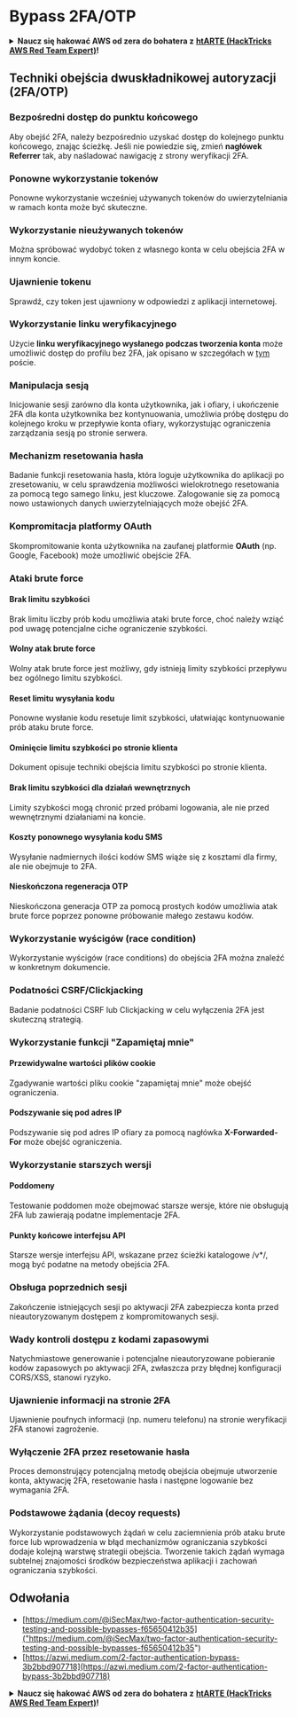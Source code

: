 # Bypass 2FA/OTP

<details>

<summary><strong>Naucz się hakować AWS od zera do bohatera z</strong> <a href="https://training.hacktricks.xyz/courses/arte"><strong>htARTE (HackTricks AWS Red Team Expert)</strong></a><strong>!</strong></summary>

Inne sposoby wsparcia HackTricks:

* Jeśli chcesz zobaczyć swoją **firmę reklamowaną w HackTricks** lub **pobrać HackTricks w formacie PDF**, sprawdź [**SUBSCRIPTION PLANS**](https://github.com/sponsors/carlospolop)!
* Zdobądź [**oficjalne gadżety PEASS & HackTricks**](https://peass.creator-spring.com)
* Odkryj [**The PEASS Family**](https://opensea.io/collection/the-peass-family), naszą kolekcję ekskluzywnych [**NFT**](https://opensea.io/collection/the-peass-family)
* **Dołącz do** 💬 [**grupy Discord**](https://discord.gg/hRep4RUj7f) lub [**grupy telegramowej**](https://t.me/peass) lub **śledź** nas na **Twitterze** 🐦 [**@carlospolopm**](https://twitter.com/hacktricks_live)**.**
* **Podziel się swoimi sztuczkami hakerskimi, przesyłając PR-y do** [**HackTricks**](https://github.com/carlospolop/hacktricks) i [**HackTricks Cloud**](https://github.com/carlospolop/hacktricks-cloud) github repos.

</details>

## **Techniki obejścia dwuskładnikowej autoryzacji (2FA/OTP)**

### **Bezpośredni dostęp do punktu końcowego**

Aby obejść 2FA, należy bezpośrednio uzyskać dostęp do kolejnego punktu końcowego, znając ścieżkę. Jeśli nie powiedzie się, zmień **nagłówek Referrer** tak, aby naśladować nawigację z strony weryfikacji 2FA.

### **Ponowne wykorzystanie tokenów**

Ponowne wykorzystanie wcześniej używanych tokenów do uwierzytelniania w ramach konta może być skuteczne.

### **Wykorzystanie nieużywanych tokenów**

Można spróbować wydobyć token z własnego konta w celu obejścia 2FA w innym koncie.

### **Ujawnienie tokenu**

Sprawdź, czy token jest ujawniony w odpowiedzi z aplikacji internetowej.

### **Wykorzystanie linku weryfikacyjnego**

Użycie **linku weryfikacyjnego wysłanego podczas tworzenia konta** może umożliwić dostęp do profilu bez 2FA, jak opisano w szczegółach w [tym](https://srahulceh.medium.com/behind-the-scenes-of-a-security-bug-the-perils-of-2fa-cookie-generation-496d9519771b) poście.

### **Manipulacja sesją**

Inicjowanie sesji zarówno dla konta użytkownika, jak i ofiary, i ukończenie 2FA dla konta użytkownika bez kontynuowania, umożliwia próbę dostępu do kolejnego kroku w przepływie konta ofiary, wykorzystując ograniczenia zarządzania sesją po stronie serwera.

### **Mechanizm resetowania hasła**

Badanie funkcji resetowania hasła, która loguje użytkownika do aplikacji po zresetowaniu, w celu sprawdzenia możliwości wielokrotnego resetowania za pomocą tego samego linku, jest kluczowe. Zalogowanie się za pomocą nowo ustawionych danych uwierzytelniających może obejść 2FA.

### **Kompromitacja platformy OAuth**

Skompromitowanie konta użytkownika na zaufanej platformie **OAuth** (np. Google, Facebook) może umożliwić obejście 2FA.

### **Ataki brute force**

#### **Brak limitu szybkości**

Brak limitu liczby prób kodu umożliwia ataki brute force, choć należy wziąć pod uwagę potencjalne ciche ograniczenie szybkości.

#### **Wolny atak brute force**

Wolny atak brute force jest możliwy, gdy istnieją limity szybkości przepływu bez ogólnego limitu szybkości.

#### **Reset limitu wysyłania kodu**

Ponowne wysłanie kodu resetuje limit szybkości, ułatwiając kontynuowanie prób ataku brute force.

#### **Ominięcie limitu szybkości po stronie klienta**

Dokument opisuje techniki obejścia limitu szybkości po stronie klienta.

#### **Brak limitu szybkości dla działań wewnętrznych**

Limity szybkości mogą chronić przed próbami logowania, ale nie przed wewnętrznymi działaniami na koncie.

#### **Koszty ponownego wysyłania kodu SMS**

Wysyłanie nadmiernych ilości kodów SMS wiąże się z kosztami dla firmy, ale nie obejmuje to 2FA.

#### **Nieskończona regeneracja OTP**

Nieskończona generacja OTP za pomocą prostych kodów umożliwia atak brute force poprzez ponowne próbowanie małego zestawu kodów.

### **Wykorzystanie wyścigów (race condition)**

Wykorzystanie wyścigów (race conditions) do obejścia 2FA można znaleźć w konkretnym dokumencie.

### **Podatności CSRF/Clickjacking**

Badanie podatności CSRF lub Clickjacking w celu wyłączenia 2FA jest skuteczną strategią.

### **Wykorzystanie funkcji "Zapamiętaj mnie"**

#### **Przewidywalne wartości plików cookie**

Zgadywanie wartości pliku cookie "zapamiętaj mnie" może obejść ograniczenia.

#### **Podszywanie się pod adres IP**

Podszywanie się pod adres IP ofiary za pomocą nagłówka **X-Forwarded-For** może obejść ograniczenia.

### **Wykorzystanie starszych wersji**

#### **Poddomeny**

Testowanie poddomen może obejmować starsze wersje, które nie obsługują 2FA lub zawierają podatne implementacje 2FA.

#### **Punkty końcowe interfejsu API**

Starsze wersje interfejsu API, wskazane przez ścieżki katalogowe /v\*/, mogą być podatne na metody obejścia 2FA.

### **Obsługa poprzednich sesji**

Zakończenie istniejących sesji po aktywacji 2FA zabezpiecza konta przed nieautoryzowanym dostępem z kompromitowanych sesji.

### **Wady kontroli dostępu z kodami zapasowymi**

Natychmiastowe generowanie i potencjalne nieautoryzowane pobieranie kodów zapasowych po aktywacji 2FA, zwłaszcza przy błędnej konfiguracji CORS/XSS, stanowi ryzyko.

### **Ujawnienie informacji na stronie 2FA**

Ujawnienie poufnych informacji (np. numeru telefonu) na stronie weryfikacji 2FA stanowi zagrożenie.

### **Wyłączenie 2FA przez resetowanie hasła**

Proces demonstrujący potencjalną metodę obejścia obejmuje utworzenie konta, aktywację 2FA, resetowanie hasła i następne logowanie bez wymagania 2FA.

### **Podstawowe żądania (decoy requests)**

Wykorzystanie podstawowych żądań w celu zaciemnienia prób ataku brute force lub wprowadzenia w błąd mechanizmów ograniczania szybkości dodaje kolejną warstwę strategii obejścia. Tworzenie takich żądań wymaga subtelnej znajomości środków bezpieczeństwa aplikacji i zachowań ograniczania szybkości.

## Odwołania
* [https://medium.com/@iSecMax/two-factor-authentication-security-testing-and-possible-bypasses-f65650412b35]("https://medium.com/@iSecMax/two-factor-authentication-security-testing-and-possible-bypasses-f65650412b35")
* [https://azwi.medium.com/2-factor-authentication-bypass-3b2bbd907718](https://azwi.medium.com/2-factor-authentication-bypass-3b2bbd907718)

<details>

<summary><strong>Naucz się hakować AWS od zera do bohatera z</strong> <a href="https://training.hacktricks.xyz/courses/arte"><strong>htARTE (HackTricks AWS Red Team Expert)</strong></a><strong>!</strong></summary>

Inne sposoby wsparcia HackTricks:

* Jeśli chcesz zobaczyć swoją **firmę reklamowaną w HackTricks** lub **pobrać HackTricks w form
